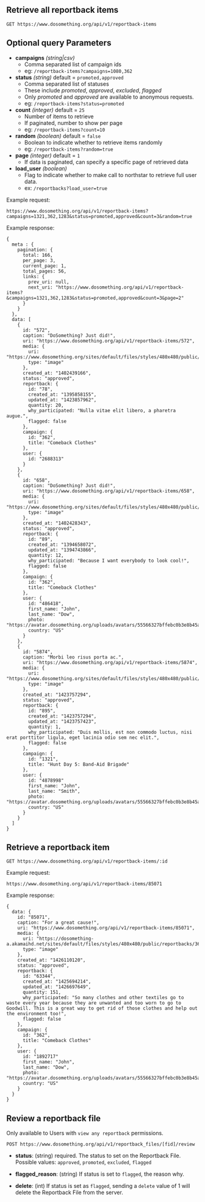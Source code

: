 ## Retrieve all reportback items

```
GET https://www.dosomething.org/api/v1/reportback-items
```

## Optional query Parameters

- **campaigns** _(string|csv)_
  - Comma separated list of campaign ids
  - eg: `/reportback-items?campaigns=1080,362`
- **status** _(string)_ default = `promoted,approved`
  - Comma separated list of statuses
   - These include _promoted_, _approved_, _excluded_, _flagged_
   - Only _promoted_ and _approved_ are available to anonymous requests.
   - eg: `/reportback-items?status=promoted`
- **count** _(integer)_ default = `25`
  - Number of items to retrieve
  - If paginated, number to show per page
  - eg: `/reportback-items?count=10`
- **random** _(boolean)_ default = `false`
  - Boolean to indicate whether to retrieve items randomly
  - eg: `/reportback-items?random=true`
- **page** _(integer)_ default = `1`
  - If data is paginated, can specify a specific page of retrieved data
- **load_user** _(boolean)_
  - Flag to indicate whether to make call to northstar to retrieve full user data.
  - ex: `/reportbacks?load_user=true`

Example request:

```
https://www.dosomething.org/api/v1/reportback-items?campaigns=1321,362,1283&status=promoted,approved&count=3&random=true
```

Example response:

```
{
  meta : {
    pagination: {
      total: 166,
      per_page: 3,
      current_page: 1,
      total_pages: 56,
      links: {
        prev_uri: null,
        next_uri: "https://www.dosomething.org/api/v1/reportback-items?&campaigns=1321,362,1283&status=promoted,approved&count=3&page=2"
      }
    }
  },
  data: [
    {
      id: "572",
      caption: "DoSomething? Just did!",
      uri: "https://www.dosomething.org/api/v1/reportback-items/572",
      media: {
        uri: "https://www.dosomething.org/sites/default/files/styles/480x480/public/reportbacks/362/image12.jpeg",
        type: "image"
      },
      created_at: "1402439166",
      status: "approved",
      reportback: {
        id: "78",
        created_at: "1395858155",
        updated_at: "1423857962",
        quantity: 20,
        why_participated: "Nulla vitae elit libero, a pharetra augue.",
        flagged: false
      },
      campaign: {
        id: "362",
        title: "Comeback Clothes"
      },
      user: {
        id: "2688313"
      }
    },
    {
      id: "658",
      caption: "DoSomething? Just did!",
      uri: "https://www.dosomething.org/api/v1/reportback-items/658",
      media: {
        uri: "https://www.dosomething.org/sites/default/files/styles/480x480/public/reportbacks/362/image42.jpeg",
        type: "image"
      },
      created_at: "1402428343",
      status: "approved",
      reportback: {
        id: "89",
        created_at: "1394658072",
        updated_at: "1394743866",
        quantity: 12,
        why_participated: "Because I want everybody to look cool!",
        flagged: false
      },
      campaign: {
        id: "362",
        title: "Comeback Clothes"
      },
      user: {
        id: "486418",
        first_name: "John",
        last_name: "Dow",
        photo: "https://avatar.dosomething.org/uploads/avatars/55566327bffebc0b3e8b45a5.jpeg",
        country: "US"
      }
    },
    {
      id: "5874",
      caption: "Morbi leo risus porta ac.",
      uri: "https://www.dosomething.org/api/v1/reportback-items/5874",
      media: {
        uri: "https://www.dosomething.org/sites/default/files/styles/480x480/public/reportbacks/1321/image679.jpeg",
        type: "image"
      },
      created_at: "1423757294",
      status: "approved",
      reportback: {
        id: "895",
        created_at: "1423757294",
        updated_at: "1423757423",
        quantity: 1,
        why_participated: "Duis mollis, est non commodo luctus, nisi erat porttitor ligula, eget lacinia odio sem nec elit.",
        flagged: false
      },
      campaign: {
        id: "1321",
        title: "Hunt Day 5: Band-Aid Brigade"
      },
      user: {
        id: "4878998"
        first_name: "John",
        last_name: "Smith",
        photo: "https://avatar.dosomething.org/uploads/avatars/55566327bffebc0b3e8b45a7.jpeg",
        country: "US"
      }
    }
  ]
}
```


## Retrieve a reportback item

```
GET https://www.dosomething.org/api/v1/reportback-items/:id
```

Example request:

```
https://www.dosomething.org/api/v1/reportback-items/85071
```

Example response:

```
{
  data: {
    id: "85071",
    caption: "For a great cause!",
    uri: "https://www.dosomething.org/api/v1/reportback-items/85071",
    media: {
      uri: "https://dosomething-a.akamaihd.net/sites/default/files/styles/480x480/public/reportbacks/362/image.jpg",
      type: "image"
    },
    created_at: "1426110120",
    status: "approved",
    reportback: {
      id: "63344",
      created_at: "1425694214",
      updated_at: "1426697649",
      quantity: 151,
      why_participated: "So many clothes and other textiles go to waste every year because they are unwanted and too worn to go to Goodwill. This is a great way to get rid of those clothes and help out the environment too!",
      flagged: false
    },
    campaign: {
      id: "362",
      title: "Comeback Clothes"
    },
    user: {
      id: "1892717"
      first_name: "John",
      last_name: "Dow",
      photo: "https://avatar.dosomething.org/uploads/avatars/55566327bffebc0b3e8b45a5.jpeg",
      country: "US"
    }
  }
}
```



## Review a reportback file

Only available to Users with `view any reportback` permissions.

```
POST https://www.dosomething.org/api/v1/reportback_files/[fid]/review
```

  - **status**: (string) required.
    The status to set on the Reportback File. Possible values: `approved`, `promoted`, `excluded`, `flagged`

  - **flagged_reason**: (string)
    If status is set to `flagged`, the reason why.

  - **delete**: (int)
    If status is set as `flagged`, sending a `delete` value of 1 will delete the Reportback File from the server.
